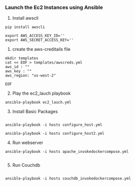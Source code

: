 

### Launch the Ec2 Instances using Ansible

1. Install awscli
```
pip install awscli

export AWS_ACCESS_KEY_ID=''
export AWS_SECRET_ACCESS_KEY=''

```
1. create the aws-creditails file
```
mkdir templates
cat << EOF > templates/awscreds.yml
aws_id : ""
aws_key : ""
aws_region: "us-west-2"

EOF

```
2. Play the ec2_lauch playbook

```
ansible-playbook ec2_lauch.yml 

```


3. Install Basic Packages

```

ansible-playbook -i hosts configure_host.yml

ansible-playbook -i hosts configure_host2.yml

```

4. Run webserver
```
ansible-playbook -i hosts apache_invokedockercompose.yml


```

5. Run Couchdb
```

ansible-playbook -i hosts couchdb_invokedockercompose.yml

```

